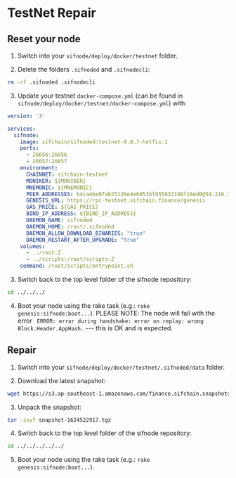 # TestNet Repair



## Reset your node

1. Switch into your `sifnode/deploy/docker/testnet` folder.

2. Delete the folders `.sifnoded` and `.sifnodecli`:

```bash
rm -rf .sifnoded .sifnodecli
```

3. Update your testnet `docker-compose.yml` (can be found in `sifnode/deploy/docker/testnet/docker-compose.yml`) with:

```yaml
version: '3'

services:
  sifnode:
    image: sifchain/sifnoded:testnet-0.8.7-hotfix.1
    ports:
      - 26656:26656
      - 26657:26657
    environment:
      CHAINNET: sifchain-testnet
      MONIKER: ${MONIKER}
      MNEMONIC: ${MNEMONIC}
      PEER_ADDRESSES: b4caebe07ab25126e4e6053bf955833198f18ed0@54.216.30.38:26656,b6f113a30e7019b034e8b31cd2541aebebaacb60@54.66.212.111:26656,ffcc2fab592d512eca7f903fd494d85a93e19cfe@122.248.219.121:26656,a2864737f01d3977211e2ea624dd348595dd4f73@3.222.8.87:26656
      GENESIS_URL: https://rpc-testnet.sifchain.finance/genesis
      GAS_PRICE: ${GAS_PRICE}
      BIND_IP_ADDRESS: ${BIND_IP_ADDRESS}
      DAEMON_NAME: sifnoded
      DAEMON_HOME: /root/.sifnoded
      DAEMON_ALLOW_DOWNLOAD_BINARIES: "true"
      DAEMON_RESTART_AFTER_UPGRADE: "true"
    volumes:
      - .:/root:Z
      - ../scripts:/root/scripts:Z
    command: /root/scripts/entrypoint.sh
```

3. Switch back to the top level folder of the sifnode repository:

```bash
cd ../../../
```

4. Boot your node using the rake task (e.g.: `rake genesis:sifnode:boot...`). PLEASE NOTE: The node will fail with the error ` ERROR: error during handshake: error on replay: wrong Block.Header.AppHash.` --- this is OK and is expected.

## Repair

1. Switch into your `sifnode/deploy/docker/testnet/.sifnoded/data` folder.

2. Download the latest snapshot:

```bash
wget https://s3.ap-southeast-1.amazonaws.com/finance.sifchain.snapshots.sifchain-testnet/snapshot-1624522917.tgz
```

3. Unpack the snapshot:

```bash
tar -zxvf snapshot-1624522917.tgz
```

4. Switch back to the top level folder of the sifnode repository:

```bash
cd ../../../../../
```

5. Boot your node using the rake task (e.g.: `rake genesis:sifnode:boot...`).
